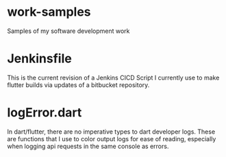 # work-samples
Samples of my software development work


# Jenkinsfile 
This is the current revision of a Jenkins CICD Script I currently use to make flutter builds via updates of a bitbucket repository.

# logError.dart
In dart/flutter, there are no imperative types to dart developer logs. These are functions that I use to color output logs for ease of reading, especially when logging api requests in the same console as errors.